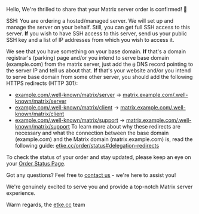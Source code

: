 Hello,
We're thrilled to share that your Matrix server order is confirmed! 🎉

SSH: You are ordering a hosted/managed server. We will set up and manage the server on your behalf. Still, you can get full SSH access to this server. **If** you wish to have SSH access to this server, send us your public SSH key and a list of IP addresses from which you wish to access it.

We see that you have something on your base domain.
**If** that's a domain registrar's (parking) page and/or you intend to serve base domain (example.com) from the matrix server, just add the `@` DNS record pointing to the server IP and tell us about that.
**If** that's your website and/or you intend to serve base domain from some other server, you should add the following HTTPS redirects (HTTP 301):

* [example.com/.well-known/matrix/server](https://example.com/.well-known/matrix/server) -> [matrix.example.com/.well-known/matrix/server](https://matrix.example.com/.well-known/matrix/server)
* [example.com/.well-known/matrix/client](https://example.com/.well-known/matrix/client) -> [matrix.example.com/.well-known/matrix/client](https://matrix.example.com/.well-known/matrix/client)
* [example.com/.well-known/matrix/support](https://example.com/.well-known/matrix/support) -> [matrix.example.com/.well-known/matrix/support](https://matrix.example.com/.well-known/matrix/support)
  To learn more about why these redirects are necessary and what the connection between the base domain (example.com) and the Matrix domain (matrix.example.com) is, read the following guide: [etke.cc/order/status#delegation-redirects](https://etke.cc/order/status#delegation-redirects)

To check the status of your order and stay updated, please keep an eye on your [Order Status Page](https://etke.cc/order/status/#a379a6f6eeafb9a55e378c118034e2751e682fab9f2d30ab13d2125586ce1947).

Got any questions? Feel free to [contact us](https://etke.cc/contacts/) - we're here to assist you!

We're genuinely excited to serve you and provide a top-notch Matrix server experience.

Warm regards,
the [etke.cc](https://etke.cc) team